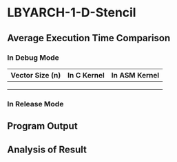 # LBYARCH-1-D-Stencil
## Average Execution Time Comparison
### In Debug Mode
| Vector Size (n)  | In C Kernel  | In ASM Kernel  |
|------------------|--------------|----------------|
|  |   |   |   |   |
|   |   |   |   |   |
|   |   |   |   |   |
### In Release Mode
## Program Output
## Analysis of Result

